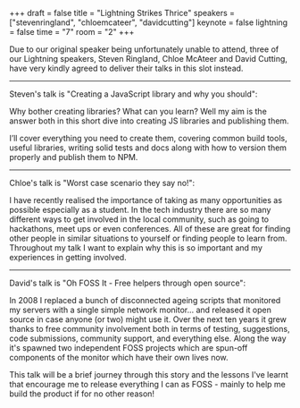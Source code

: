 +++
draft = false
title = "Lightning Strikes Thrice"
speakers = ["stevenringland", "chloemcateer", "davidcutting"]
keynote = false
lightning = false
time = "7"
room = "2"
+++

Due to our original speaker being unfortunately unable to attend, three of our Lightning speakers, Steven Ringland, Chloe McAteer and David Cutting, have very kindly agreed to deliver their talks in this slot instead.

---

Steven's talk is "Creating a JavaScript library and why you should":

Why bother creating libraries? What can you learn? Well my aim is the answer both in this short dive into creating JS libraries and publishing them.

I’ll cover everything you need to create them, covering common build tools, useful libraries, writing solid tests and docs along with how to version them properly and publish them to NPM.

---

Chloe's talk is "Worst case scenario they say no!":

I have recently realised the importance of taking as many opportunities as possible especially as a student. In the tech industry there are so many different ways to get involved in the local community, such as going to hackathons, meet ups or even conferences. All of these are great for finding other people in similar situations to yourself or finding people to learn from. Throughout my talk I want to explain why this is so important and my experiences in getting involved.

---

David's talk is "Oh FOSS It - Free helpers through open source":

In 2008 I replaced a bunch of disconnected ageing scripts that monitored my servers with a single simple network monitor... and released it open source in case anyone (or two) might use it. Over the next ten years it grew thanks to free community involvement both in terms of testing, suggestions, code submissions, community support, and everything else. Along the way it's spawned two independent FOSS projects which are spun-off components of the monitor which have their own lives now.

This talk will be a brief journey through this story and the lessons I've learnt that encourage me to release everything I can as FOSS - mainly to help me build the product if for no other reason!